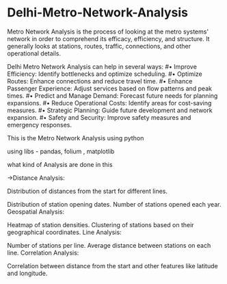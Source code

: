 # Delhi-Metro-Network-Analysis
Metro Network Analysis is the process of looking at the metro systems' network in order to comprehend its efficacy, efficiency, and structure. It generally looks at stations, routes, traffic, connections, and other operational details. 

Delhi Metro Network Analysis can help in several ways:
#• Improve Efficiency: Identify bottlenecks and optimize scheduling.
#• Optimize Routes: Enhance connections and reduce travel time.
#• Enhance Passenger Experience: Adjust services based on flow patterns and peak times.
#• Predict and Manage Demand: Forecast future needs for planning expansions.
#• Reduce Operational Costs: Identify areas for cost-saving measures.
#• Strategic Planning: Guide future development and network expansion.
#• Safety and Security: Improve safety measures and emergency responses.

This is the Metro Network Analysis using python

using libs - pandas, folium , matplotlib

what kind of Analysis are done in this

→Distance Analysis:

Distribution of distances from the start for different lines.

Distribution of station opening dates. Number of stations opened each year. Geospatial Analysis:

Heatmap of station densities. Clustering of stations based on their geographical coordinates. Line Analysis:

Number of stations per line. Average distance between stations on each line. Correlation Analysis:

Correlation between distance from the start and other features like latitude and longitude.

